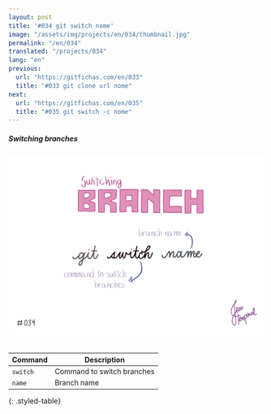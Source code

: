```yaml
---
layout: post
title: '#034 git switch nome'
image: "/assets/img/projects/en/034/thumbnail.jpg"
permalink: "/en/034"
translated: "/projects/034"
lang: "en"
previous:
  url: "https://gitfichas.com/en/033"
  title: "#033 git clone url nome"
next:
  url: "https://gitfichas.com/en/035"
  title: "#035 git switch -c nome"
---
```

##### Switching branches 

<img alt="To switch branches use the command git switch name" src="/assets/img/projects/en/034/full.jpg"><br><br>

| Command | Description |
|---------|-------------|
| `switch` | Command to switch branches |
| `name` | Branch name |
{: .styled-table}

<!--
<br>

You might also be interested in reading this article:

<a href="https://jtemporal.com/criando-um-novo-branch-e-mudando-pra-ele-com-um-comando/">
  <strong>Criando um novo branch e mudando pra ele com apenas um comando</strong>
</a>
-->